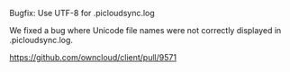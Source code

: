 Bugfix: Use UTF-8 for .picloudsync.log

We fixed a bug where Unicode file names were not correctly displayed in .picloudsync.log.

https://github.com/owncloud/client/pull/9571
